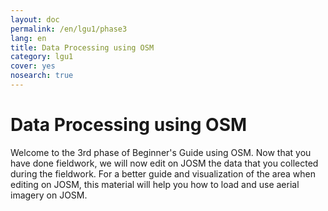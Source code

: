 ```yaml
---
layout: doc
permalink: /en/lgu1/phase3
lang: en
title: Data Processing using OSM
category: lgu1
cover: yes
nosearch: true
---
```


Data Processing using OSM
====================

Welcome to the 3rd phase of Beginner's Guide using OSM. Now that you have done fieldwork, we will now edit on JOSM the data that you collected during the fieldwork. For a better guide and visualization of the area when editing on JOSM, this material will help you how to load and use aerial imagery on JOSM.
